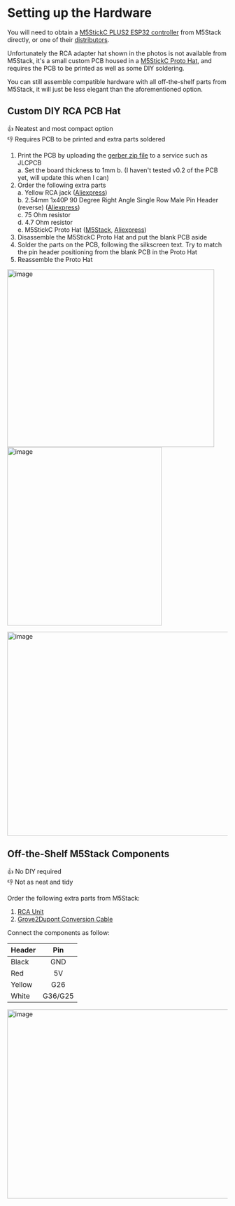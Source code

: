 # Setting up the Hardware

You will need to obtain a [M5StickC PLUS2 ESP32 controller](https://shop.m5stack.com/products/m5stickc-plus2-esp32-mini-iot-development-kit) from M5Stack directly, or one of their [distributors](https://m5stack.com/distributor).

Unfortunately the RCA adapter hat shown in the photos is not available from M5Stack, it's a small custom PCB housed in a [M5StickC Proto Hat](https://shop.m5stack.com/products/m5stickc-proto-hat), and requires the PCB to be printed as well as some DIY soldering.

You can still assemble compatible hardware with all off-the-shelf parts from M5Stack, it will just be less elegant than the aforementioned option.

## Custom DIY RCA PCB Hat
 
👍 Neatest and most compact option  
👎 Requires PCB to be printed and extra parts soldered

1. Print the PCB by uploading the [gerber zip file](https://github.com/nmur/M5Stack-CompositeTestPatternGenerator/raw/refs/heads/main/plot/Gerber_M5StickRcaHat_PCB_M5StickRcaHat.zip) to a service such as JLCPCB  
  a. Set the board thickness to 1mm
  b. (I haven't tested v0.2 of the PCB yet, will update this when I can)
3. Order the following extra parts  
  a. Yellow RCA jack ([Aliexpress](https://www.aliexpress.com/item/4000661815158.html?spm=a2g0o.order_list.order_list_main.5.2d491802O1wsq3))  
  b. 2.54mm 1x40P 90 Degree Right Angle Single Row Male Pin Header (reverse) ([Aliexpress](https://www.aliexpress.com/item/1005006795400618.html?spm=a2g0o.order_list.order_list_main.20.2d491802O1wsq3))  
  c. 75 Ohm resistor  
  d. 4.7 Ohm resistor  
  e. M5StickC Proto Hat ([M5Stack](https://shop.m5stack.com/products/m5stickc-proto-hat), [Aliexpress](https://www.aliexpress.com/item/1005003297314936.html))  
4. Disassemble the M5StickC Proto Hat and put the blank PCB aside
5. Solder the parts on the PCB, following the silkscreen text. Try to match the pin header positioning from the blank PCB in the Proto Hat
6. Reassemble the Proto Hat

<img width="473" height="406" alt="image" src="https://github.com/user-attachments/assets/22134a9a-933d-410b-a8bd-41a01e50a2a0" /> <img width="353" height="408" alt="image" src="https://github.com/user-attachments/assets/064eb660-67f7-47b6-97a3-2c4e87d25948" />

<img width="835" height="466" alt="image" src="https://github.com/user-attachments/assets/1073bbcd-961f-47bd-9db9-be20ddd13bc2" />


## Off-the-Shelf M5Stack Components
 
👍 No DIY required  
👎 Not as neat and tidy

Order the following extra parts from M5Stack:
1. [RCA Unit](https://shop.m5stack.com/products/rca-audio-video-composite-unit)
2. [Grove2Dupont Conversion Cable](https://shop.m5stack.com/products/grove2dupont-conversion-cable-20cm-5pairs)

Connect the components as follow:

| Header | Pin |
| :------ | :---------: |
| Black | GND |
| Red | 5V |
| Yellow | G26 |
| White | G36/G25 |

<img width="793" height="432" alt="image" src="https://github.com/user-attachments/assets/6c093d8e-ce4f-4245-ad60-72ccfc16c3c3" />

